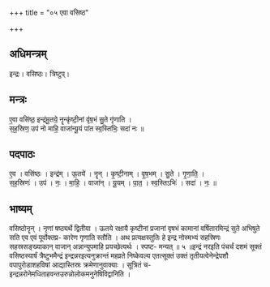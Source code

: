 +++
title = "०५ एवा वसिष्ठ"

+++
## अधिमन्त्रम्
इन्द्रः। वसिष्ठः। त्रिष्टुप्।

## मन्त्रः
ए॒वा वसि॑ष्ठ॒ इन्द्र॑मू॒तये॒ नॄन्कृ॑ष्टी॒नां वृ॑ष॒भं सु॒ते गृ॑णाति ।  
स॒ह॒स्रिण॒ उप॑ नो माहि॒ वाजा॑न्यू॒यं पा॑त स्व॒स्तिभिः॒ सदा॑ नः ॥

## पदपाठः
ए॒व । वसि॑ष्ठः । इन्द्र॑म् । ऊ॒तये॑ । नॄन् । कृ॒ष्टी॒नाम् । वृ॒ष॒भम् । सु॒ते । गृ॒णा॒ति॒ ।  
स॒ह॒स्रिणः॑ । उप॑ । नः॒ । मा॒हि॒ । वाजा॑न् । यू॒यम् । पा॒त॒ । स्व॒स्तिऽभिः॑ । सदा॑ । नः॒ ॥

## भाष्यम्
वसिष्ठोनॄन् । नृणां षष्ठ्यर्थे द्वितीया । ऊतये रक्षायै कृष्टीनां प्रजानां वृषभं कामानां वर्षितारमिन्द्रं सुते अभिषुते सति एव एवं पूर्वोक्तप्र- कारेण गृणाति स्तौति । अथ प्रत्यक्षस्तुतिः हे इन्द्र नोस्मभ्यं सहस्रिणः सहस्रसङ्ख्याकान् वाजान् अन्नान्युपमाहि प्रयच्छेत्यर्थः । स्पष्ट- मन्यत् ॥ ५ ॥इन्द्रं नरइति पंचर्चं दशमं सूक्तं वसिष्ठस्यार्षं त्रैष्टुभमैन्द्रं इन्द्रन्नरइत्यनुक्रान्तं महव्रते निष्केवल्य एतत्सूक्तं उक्तं तृतीयत्वेनेन्द्रेपशौ वपापुरोडाशहविषां आद्यास्तिस्रः क्रमेणानुवाक्याः । सूत्रितं च-इन्द्रन्नरोनेमधिताहवन्तउरुन्नोलोकमनुनेषिविद्वानिति ।